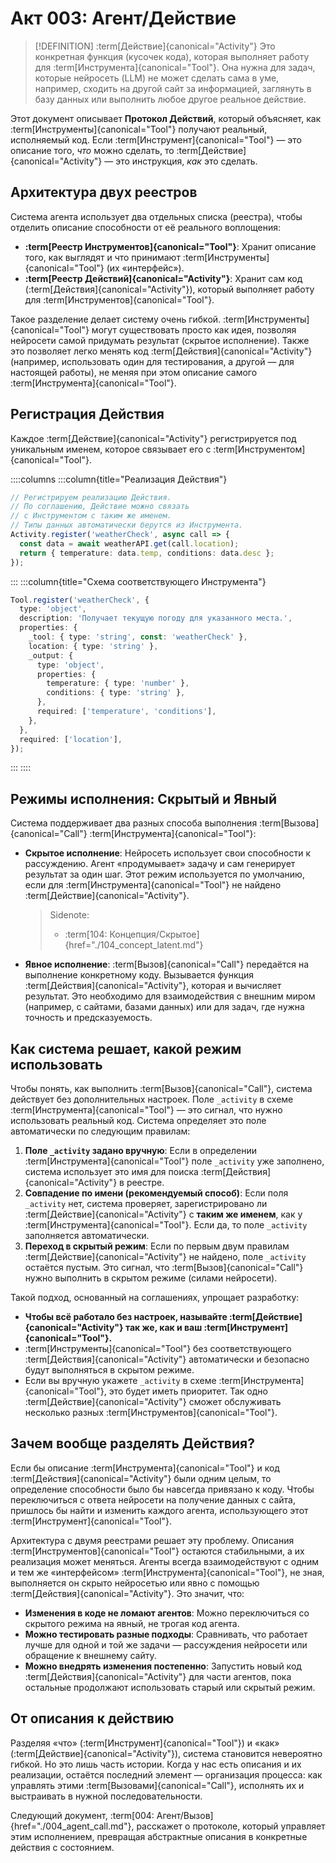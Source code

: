 # Акт 003: Агент/Действие

> [!DEFINITION] :term[Действие]{canonical="Activity"}
> Это конкретная функция (кусочек кода), которая выполняет работу для :term[Инструмента]{canonical="Tool"}. Она нужна для задач, которые нейросеть (LLM) не может сделать сама в уме, например, сходить на другой сайт за информацией, заглянуть в базу данных или выполнить любое другое реальное действие.




Этот документ описывает **Протокол Действий**, который объясняет, как :term[Инструменты]{canonical="Tool"} получают реальный, исполняемый код. Если :term[Инструмент]{canonical="Tool"} — это описание того, *что* можно сделать, то :term[Действие]{canonical="Activity"} — это инструкция, *как* это сделать.

## Архитектура двух реестров

Система агента использует два отдельных списка (реестра), чтобы отделить описание способности от её реального воплощения:

- **:term[Реестр Инструментов]{canonical="Tool"}**: Хранит описание того, как выглядят и что принимают :term[Инструменты]{canonical="Tool"} (их «интерфейс»).
- **:term[Реестр Действий]{canonical="Activity"}**: Хранит сам код (:term[Действия]{canonical="Activity"}), который выполняет работу для :term[Инструментов]{canonical="Tool"}.

Такое разделение делает систему очень гибкой. :term[Инструменты]{canonical="Tool"} могут существовать просто как идея, позволяя нейросети самой придумать результат (скрытое исполнение). Также это позволяет легко менять код :term[Действия]{canonical="Activity"} (например, использовать один для тестирования, а другой — для настоящей работы), не меняя при этом описание самого :term[Инструмента]{canonical="Tool"}.

## Регистрация Действия

Каждое :term[Действие]{canonical="Activity"} регистрируется под уникальным именем, которое связывает его с :term[Инструментом]{canonical="Tool"}.

::::columns
:::column{title="Реализация Действия"}

```typescript
// Регистрируем реализацию Действия.
// По соглашению, Действие можно связать
// с Инструментом с таким же именем.
// Типы данных автоматически берутся из Инструмента.
Activity.register('weatherCheck', async call => {
  const data = await weatherAPI.get(call.location);
  return { temperature: data.temp, conditions: data.desc };
});
```

:::
:::column{title="Схема соответствующего Инструмента"}

```typescript
Tool.register('weatherCheck', {
  type: 'object',
  description: 'Получает текущую погоду для указанного места.',
  properties: {
    _tool: { type: 'string', const: 'weatherCheck' },
    location: { type: 'string' },
    _output: {
      type: 'object',
      properties: {
        temperature: { type: 'number' },
        conditions: { type: 'string' },
      },
      required: ['temperature', 'conditions'],
    },
  },
  required: ['location'],
});
```

:::
::::

## Режимы исполнения: Скрытый и Явный

Система поддерживает два разных способа выполнения :term[Вызова]{canonical="Call"} :term[Инструмента]{canonical="Tool"}:

- **Скрытое исполнение**: Нейросеть использует свои способности к рассуждению. Агент «продумывает» задачу и сам генерирует результат за один шаг. Этот режим используется по умолчанию, если для :term[Инструмента]{canonical="Tool"} не найдено :term[Действие]{canonical="Activity"}.
  > Sidenote:
  > - :term[104: Концепция/Скрытое]{href="./104_concept_latent.md"}
- **Явное исполнение**: :term[Вызов]{canonical="Call"} передаётся на выполнение конкретному коду. Вызывается функция :term[Действия]{canonical="Activity"}, которая и вычисляет результат. Это необходимо для взаимодействия с внешним миром (например, с сайтами, базами данных) или для задач, где нужна точность и предсказуемость.

## Как система решает, какой режим использовать

Чтобы понять, как выполнить :term[Вызов]{canonical="Call"}, система действует без дополнительных настроек. Поле `_activity` в схеме :term[Инструмента]{canonical="Tool"} — это сигнал, что нужно использовать реальный код. Система определяет это поле автоматически по следующим правилам:

1.  **Поле `_activity` задано вручную**: Если в определении :term[Инструмента]{canonical="Tool"} поле `_activity` уже заполнено, система использует это имя для поиска :term[Действия]{canonical="Activity"} в реестре.
2.  **Совпадение по имени (рекомендуемый способ)**: Если поля `_activity` нет, система проверяет, зарегистрировано ли :term[Действие]{canonical="Activity"} с **таким же именем**, как у :term[Инструмента]{canonical="Tool"}. Если да, то поле `_activity` заполняется автоматически.
3.  **Переход в скрытый режим**: Если по первым двум правилам :term[Действие]{canonical="Activity"} не найдено, поле `_activity` остаётся пустым. Это сигнал, что :term[Вызов]{canonical="Call"} нужно выполнить в скрытом режиме (силами нейросети).

Такой подход, основанный на соглашениях, упрощает разработку:

- **Чтобы всё работало без настроек, называйте :term[Действие]{canonical="Activity"} так же, как и ваш :term[Инструмент]{canonical="Tool"}.**
- :term[Инструменты]{canonical="Tool"} без соответствующего :term[Действия]{canonical="Activity"} автоматически и безопасно будут выполняться в скрытом режиме.
- Если вы вручную укажете `_activity` в схеме :term[Инструмента]{canonical="Tool"}, это будет иметь приоритет. Так одно :term[Действие]{canonical="Activity"} сможет обслуживать несколько разных :term[Инструментов]{canonical="Tool"}.

## Зачем вообще разделять Действия?

Если бы описание :term[Инструмента]{canonical="Tool"} и код :term[Действия]{canonical="Activity"} были одним целым, то определение способности было бы навсегда привязано к коду. Чтобы переключиться с ответа нейросети на получение данных с сайта, пришлось бы найти и изменить каждого агента, использующего этот :term[Инструмент]{canonical="Tool"}.

Архитектура с двумя реестрами решает эту проблему. Описания :term[Инструментов]{canonical="Tool"} остаются стабильными, а их реализация может меняться. Агенты всегда взаимодействуют с одним и тем же «интерфейсом» :term[Инструмента]{canonical="Tool"}, не зная, выполняется он скрыто нейросетью или явно с помощью :term[Действия]{canonical="Activity"}. Это значит, что:

- **Изменения в коде не ломают агентов**: Можно переключиться со скрытого режима на явный, не трогая код агента.
- **Можно тестировать разные подходы**: Сравнивать, что работает лучше для одной и той же задачи — рассуждения нейросети или обращение к внешнему сайту.
- **Можно внедрять изменения постепенно**: Запустить новый код :term[Действия]{canonical="Activity"} для части агентов, пока остальные продолжают использовать старый или скрытый режим.

## От описания к действию

Разделяя «что» (:term[Инструмент]{canonical="Tool"}) и «как» (:term[Действие]{canonical="Activity"}), система становится невероятно гибкой. Но это лишь часть истории. Когда у нас есть описания и их реализации, остаётся последний элемент — организация процесса: как управлять этими :term[Вызовами]{canonical="Call"}, исполнять их и выстраивать в нужной последовательности.

Следующий документ, :term[004: Агент/Вызов]{href="./004_agent_call.md"}, расскажет о протоколе, который управляет этим исполнением, превращая абстрактные описания в конкретные действия с состоянием.